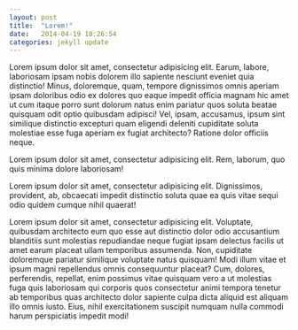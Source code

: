 ```yaml
---
layout: post
title:  "Lorem!"
date:   2014-04-19 18:26:54
categories: jekyll update
---
```


Lorem ipsum dolor sit amet, consectetur adipisicing elit. Earum, labore, laboriosam ipsam nobis dolorem illo sapiente nesciunt eveniet quia distinctio! Minus, doloremque, quam, tempore dignissimos omnis aperiam ipsam doloribus odio ex dolores quo eaque impedit officia magnam hic amet ut cum itaque porro sunt dolorum natus enim pariatur quos soluta beatae quisquam odit optio quibusdam adipisci! Vel, ipsam, accusamus, ipsum sint similique distinctio excepturi quam eligendi deleniti cupiditate soluta molestiae esse fuga aperiam ex fugiat architecto? Ratione dolor officiis neque.

Lorem ipsum dolor sit amet, consectetur adipisicing elit. Rem, laborum, quo quis minima dolore laboriosam!

Lorem ipsum dolor sit amet, consectetur adipisicing elit. Dignissimos, provident, ab, obcaecati impedit distinctio soluta quae ea quis vitae sequi odio quidem cumque nihil quaerat!

Lorem ipsum dolor sit amet, consectetur adipisicing elit. Voluptate, quibusdam architecto eum quo esse aut distinctio dolor odio accusantium blanditiis sunt molestias repudiandae neque fugiat ipsam delectus facilis ut amet earum placeat ullam temporibus assumenda. Non, cupiditate doloremque pariatur similique voluptate natus quisquam! Modi illum vitae et ipsum magni repellendus omnis consequuntur placeat? Cum, dolores, perferendis, repellat, enim possimus vitae quisquam vero a ut molestias fuga quis laboriosam qui corporis quos consectetur animi tempora tenetur ab temporibus quas architecto dolor sapiente culpa dicta aliquid est aliquam illo omnis iusto. Eius, nihil exercitationem suscipit numquam nulla commodi harum perspiciatis impedit modi!
